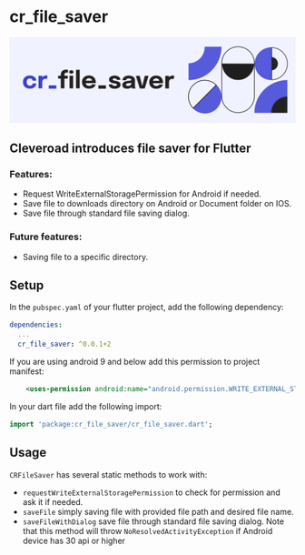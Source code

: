 # cr_file_saver
![Header image](https://github.com/Cleveroad/cr_file_saver/raw/main/images/cr_file_saver.png)

## Cleveroad introduces file saver for Flutter

### Features:
- Request WriteExternalStoragePermission for Android if needed.
- Save file to downloads directory on Android or Document folder on IOS.
- Save file through standard file saving dialog.

### Future features:
- Saving file to a specific directory.


## Setup
In the `pubspec.yaml` of your flutter project, add the following dependency:
```yaml
dependencies:
  ...
  cr_file_saver: ^0.0.1+2
```

If you are using android 9 and below add this permission to project manifest:

```xml
    <uses-permission android:name="android.permission.WRITE_EXTERNAL_STORAGE" />
```

In your dart file add the following import:

```dart
import 'package:cr_file_saver/cr_file_saver.dart';
```

## Usage
```CRFileSaver``` has several static methods to work with:
* ```requestWriteExternalStoragePermission``` to check for permission and ask it if needed.
* ```saveFile``` simply saving file with provided file path and desired file name.
* ```saveFileWithDialog``` save file through standard file saving dialog. Note that this method will throw ```NoResolvedActivityException``` if Android device has 30 api or higher